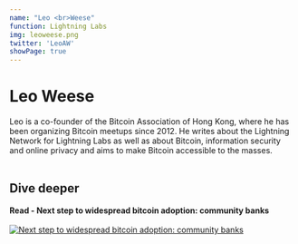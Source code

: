 ```yaml
---
name: "Leo <br>Weese"
function: Lightning Labs
img: leoweese.png
twitter: 'LeoAW'
showPage: true
---
```


# Leo Weese
 
Leo is a co-founder of the Bitcoin Association of Hong Kong, where he has been organizing Bitcoin meetups since 2012. He writes about the Lightning Network for Lightning Labs as well as about Bitcoin, information security and online privacy and aims to make Bitcoin accessible to the masses.
<br><br>

## Dive deeper


<div class="grid grid-cols-2 gap-5">
<div class="p-3 my-2">

**Read - Next step to widespread bitcoin adoption: community banks**  <br><br>
[![Next step to widespread bitcoin adoption: community banks](/content/leo1.png)](https://bitcoinmagazine.com/technical/community-banks-improve-bitcoin-adoption/)
</div>

</div>

<br>






